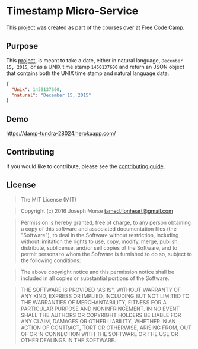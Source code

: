 # Timestamp Micro-Service

This project was created as part of the courses over at [Free Code Camp][1].

## Purpose

This [project][2], is meant to take a date, either in natural language,
`December 15, 2015`, or as a UNIX time stamp `1450137600` and return an JSON
object that contains both the UNIX time stamp and natural language data.

```json
{
  "Unix": 1450137600,
  "natural": "December 15, 2015"
}
```

## Demo

https://damp-tundra-28024.herokuapp.com/

## Contributing

If you would like to contribute, please see the [contributing guide][3].

## License

> The MIT License (MIT)

> Copyright (c) 2016 Joseph Morse <tamed.lionheart@gmail.com>

> Permission is hereby granted, free of charge, to any person obtaining a copy
of this software and associated documentation files (the "Software"), to deal
in the Software without restriction, including without limitation the rights
to use, copy, modify, merge, publish, distribute, sublicense, and/or sell
copies of the Software, and to permit persons to whom the Software is
furnished to do so, subject to the following conditions:

> The above copyright notice and this permission notice shall be included in
all copies or substantial portions of the Software.

> THE SOFTWARE IS PROVIDED "AS IS", WITHOUT WARRANTY OF ANY KIND, EXPRESS OR
IMPLIED, INCLUDING BUT NOT LIMITED TO THE WARRANTIES OF MERCHANTABILITY,
FITNESS FOR A PARTICULAR PURPOSE AND NONINFRINGEMENT. IN NO EVENT SHALL THE
AUTHORS OR COPYRIGHT HOLDERS BE LIABLE FOR ANY CLAIM, DAMAGES OR OTHER
LIABILITY, WHETHER IN AN ACTION OF CONTRACT, TORT OR OTHERWISE, ARISING FROM,
OUT OF OR IN CONNECTION WITH THE SOFTWARE OR THE USE OR OTHER DEALINGS IN
THE SOFTWARE.

[1]: https://www.freecodecamp.com/ (Free Code Camp)
[2]: http://bit.ly/1WEkgDb (Timestamp Micro-service)
[3]: .github/CONTRIBUTING.md (Contributing Guide)
